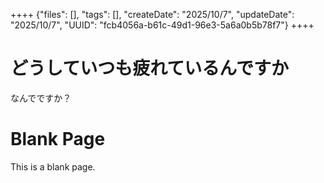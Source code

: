 ++++
{"files": [], "tags": [], "createDate": "2025/10/7", "updateDate": "2025/10/7", "UUID": "fcb4056a-b61c-49d1-96e3-5a6a0b5b78f7"}
++++

# どうしていつも疲れているんですか
なんでですか？

# Blank Page
This is a blank page.
